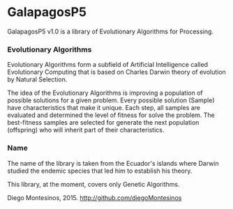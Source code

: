 # GalapagosP5

GalapagosP5 v1.0 is a library of Evolutionary Algorithms for Processing.

### Evolutionary Algorithms

Evolutionary Algorithms form a subfield of Artificial Intelligence
called Evolutionary Computing that is based on Charles Darwin theory
of evolution by Natural Selection.

The idea of the Evolutionary Algorithms is improving a population of possible
solutions for a given problem.
Every possible solution (Sample) have characteristics that make it unique.
Each step, all samples are evaluated and determined the level of fitness
for solve the problem. The best-fitness samples are selected for generate
the next population (offspring) who will inherit part of their 
characteristics.

### Name

The name of the library is taken from the Ecuador's islands where
Darwin studied the endemic species that led him to establish his theory.

This library, at the moment, covers only Genetic Algorithms.

Diego Montesinos, 2015.
http://github.com/diegoMontesinos